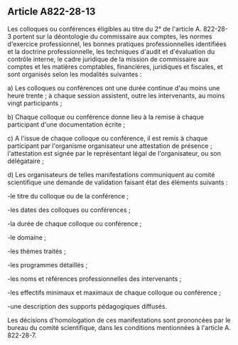 Article A822-28-13
----
Les colloques ou conférences éligibles au titre du 2° de l'article A. 822-28-3
portent sur la déontologie du commissaire aux comptes, les normes d'exercice
professionnel, les bonnes pratiques professionnelles identifiées et la doctrine
professionnelle, les techniques d'audit et d'évaluation du contrôle interne, le
cadre juridique de la mission de commissaire aux comptes et les matières
comptables, financières, juridiques et fiscales, et sont organisés selon les
modalités suivantes :

a) Les colloques ou conférences ont une durée continue d'au moins une heure
trente ; à chaque session assistent, outre les intervenants, au moins vingt
participants ;

b) Chaque colloque ou conférence donne lieu à la remise à chaque participant
d'une documentation écrite ;

c) A l'issue de chaque colloque ou conférence, il est remis à chaque participant
par l'organisme organisateur une attestation de présence ; l'attestation est
signée par le représentant légal de l'organisateur, ou son délégataire ;

d) Les organisateurs de telles manifestations communiquent au comité
scientifique une demande de validation faisant état des éléments suivants :

-le titre du colloque ou de la conférence ;

-les dates des colloques ou conférences ;

-la durée de chaque colloque ou conférence ;

-le domaine ;

-les thèmes traités ;

-les programmes détaillés ;

-les noms et références professionnelles des intervenants ;

-les effectifs minimaux et maximaux de chaque colloque ou conférence ;

-une description des supports pédagogiques diffusés.

Les décisions d'homologation de ces manifestations sont prononcées par le bureau
du comité scientifique, dans les conditions mentionnées à l'article A. 822-28-7.
